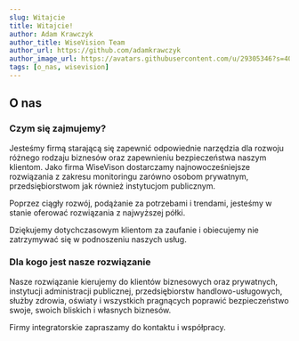 ```yaml
---
slug: Witajcie
title: Witajcie!
author: Adam Krawczyk
author_title: WiseVision Team
author_url: https://github.com/adamkrawczyk
author_image_url: https://avatars.githubusercontent.com/u/29305346?s=400&u=2180bd093bf1643c8e72d516146296e2297a0e8d&v=4
tags: [o_nas, wisevision]
---
```


## O nas

### Czym się zajmujemy?

Jesteśmy firmą starającą się zapewnić odpowiednie narzędzia dla rozwoju różnego rodzaju biznesów oraz zapewnieniu bezpieczeństwa naszym klientom. 
Jako firma WiseVison dostarczamy najnowocześniejsze rozwiązania z zakresu monitoringu zarówno osobom prywatnym, przedsiębiorstwom jak również instytucjom publicznym. 

Poprzez ciągły rozwój, podążanie za potrzebami i trendami, jesteśmy w stanie oferować rozwiązania z najwyższej półki. 

Dziękujemy dotychczasowym klientom za zaufanie i obiecujemy nie zatrzymywać się w podnoszeniu naszych usług. 

### Dla kogo jest nasze rozwiązanie

Nasze rozwiązanie kierujemy do klientów biznesowych oraz prywatnych, instytucji administracji publicznej, przedsiębiorstw handlowo-usługowych, służby zdrowia, oświaty i wszystkich pragnących poprawić bezpieczeństwo swoje, swoich bliskich i własnych biznesów.

Firmy integratorskie zapraszamy do kontaktu i współpracy.

